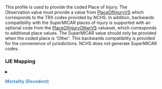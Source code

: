 This profile is used to provide the coded Place of Injury.  The Observation.value must provide a value from <a href='ValueSet-vrdr-place-of-injury-vs.html'>PlaceOfInjuryVS</a> which corresponds to the TRX codes provided by NCHS.  In addition, backwards compatibility with the SuperMICAR places of injury is supported with an optional code from the <a href='ValueSet-vrdr-place-of-injury-other-vs.html'>PlaceOfInjuryOtherVS</a> valueset, which corresponds to additional place values.   The SuperMICAR value should only be provided when the coded place is 'Other'.  This backwards compatibility is provided for the convenience of jurisdictions. NCHS does not generate SuperMICAR codes.
### IJE Mapping

<style>
 .context-menu {cursor: context-menu; color: #438bca;}
 .context-menu:hover {opacity: 0.5;}
</style>
<details>

<summary>

<strong class='context-menu'> Mortality (Decedent) </strong>

</summary>
<table class='grid'>
<thead>
  <tr>
    <th style='text-align: center'><strong>Use Case</strong></th>
    <th><strong>#</strong></th>
    <th><strong>Description</strong></th>
    <th><strong>IJE Name</strong></th>
    <th><strong>Field</strong></th>
    <th><strong>Type</strong></th>
    <th><strong>Value Set/Comments</strong></th>
  </tr>
</thead>
<tbody>
<tr>
  <td style='text-align: center'>Mortality</td>
  <td>103</td>
  <td>Place of Injury (computer generated)</td>
  <td>INJPL</td>
  <td>value</td>
  <td>codeable</td>
  <td><a href='ValueSet-vrdr-place-of-injury-vs.html'>PlaceOfInjuryVS</a></td>
</tr>

</tbody>
</table>

</details>
<p></p>


